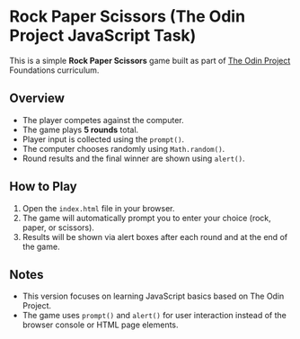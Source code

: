 # Rock Paper Scissors (The Odin Project JavaScript Task)

This is a simple **Rock Paper Scissors** game built as part of [The Odin Project](https://www.theodinproject.com/) Foundations curriculum.

## Overview

- The player competes against the computer.
- The game plays **5 rounds** total.
- Player input is collected using the `prompt()`.
- The computer chooses randomly using `Math.random()`.
- Round results and the final winner are shown using `alert()`.

## How to Play

1. Open the `index.html` file in your browser.
2. The game will automatically prompt you to enter your choice (rock, paper, or scissors).
3. Results will be shown via alert boxes after each round and at the end of the game.

## Notes

- This version focuses on learning JavaScript basics based on The Odin Project.
- The game uses `prompt()` and `alert()` for user interaction instead of the browser console or HTML page elements.
